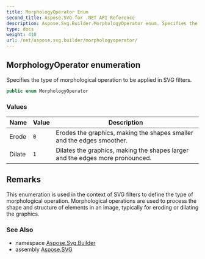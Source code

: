 ```yaml
---
title: MorphologyOperator Enum
second_title: Aspose.SVG for .NET API Reference
description: Aspose.Svg.Builder.MorphologyOperator enum. Specifies the type of morphological operation to be applied in SVG filters
type: docs
weight: 410
url: /net/aspose.svg.builder/morphologyoperator/
---
```

## MorphologyOperator enumeration

Specifies the type of morphological operation to be applied in SVG filters.

```csharp
public enum MorphologyOperator
```

### Values

| Name | Value | Description |
| --- | --- | --- |
| Erode | `0` | Erodes the graphics, making the shapes smaller and the edges smoother. |
| Dilate | `1` | Dilates the graphics, making the shapes larger and the edges more pronounced. |

## Remarks

This enumeration is used in the context of SVG filters to define the type of morphological operation. Morphological operations are used to process the shape and structure of elements in an image, typically for eroding or dilating the graphics.

### See Also

* namespace [Aspose.Svg.Builder](../../aspose.svg.builder/)
* assembly [Aspose.SVG](../../)
